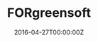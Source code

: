 ---
title: FORgreensoft
summary: This EU-funded project aims to explore new routes to replace some of the environmentally harmful soft materials from our day to day life with bio-sourced raw materials obtained through eco-friendly processes.
tags:
  - Soft Matter
date: "2016-04-27T00:00:00Z"

# Optional external URL for project (replaces project detail page).
external_link: https://forgreensoft.gr/

image:
  caption: Photo by Antje Larsen
  focal_point: Smart
---